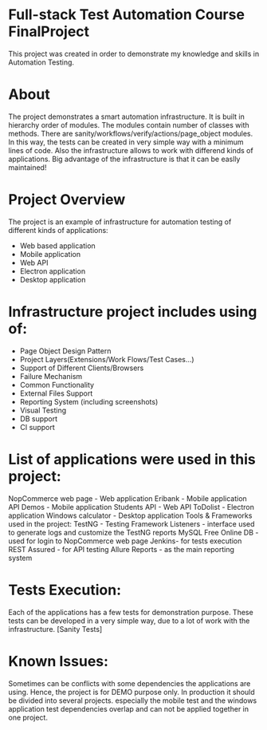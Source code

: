 # Full-stack Test Automation Course FinalProject
This project was created in order to demonstrate my knowledge and skills in Automation Testing.
# About
The project demonstrates a smart automation infrastructure. It is built in hierarchy order of modules. The modules contain number of classes with methods. There are sanity/workflows/verify/actions/page_object modules. In this way, the tests can be created in very simple way with a minimum lines of code. Also the infrastructure allows to work with differend kinds of applications. Big advantage of the infrastructure is that it can be easlly maintained!

# Project Overview
The project is an example of infrastructure for automation testing of different kinds of applications:
* Web based application
* Mobile application
* Web API
* Electron application
* Desktop application
# Infrastructure project includes using of:
* Page Object Design Pattern
* Project Layers(Extensions/Work Flows/Test Cases...)
* Support of Different Clients/Browsers
* Failure Mechanism
* Common Functionality
* External Files Support
* Reporting System (including screenshots)
* Visual Testing
* DB support
* CI support

# List of applications were used in this project:
NopCommerce web page - Web application
Eribank - Mobile application
API Demos - Mobile application
Students API - Web API
ToDolist - Electron application 
Windows calculator - Desktop application
Tools & Frameworks used in the project:
TestNG - Testing Framework
Listeners - interface used to generate logs and customize the TestNG reports
MySQL Free Online DB - used for login to NopCommerce web page
Jenkins- for tests execution
REST Assured - for API testing
Allure Reports - as the main reporting system

# Tests Execution:
Each of the applications has a few tests for demonstration purpose. These tests can be developed in a very simple way, due to a lot of work with the infrastructure. [Sanity Tests]

# Known Issues:
Sometimes can be conflicts with some dependencies the applications are using. Hence, the project is for DEMO purpose only. In production it should be divided into several projects. especially the mobile test and the windows application test dependencies overlap and can not be applied together in one project.
